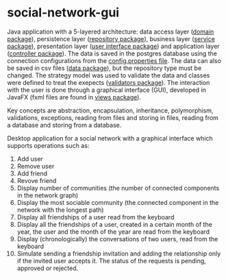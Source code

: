 # social-network-gui

Java application with a 5-layered architecture: data access layer ([domain package](https://github.com/Iri25/social-network-fx/tree/main/SocialNetwork/src/main/java/socialnetwork/domain)), persistence layer ([repository package](https://github.com/Iri25/social-network-fx/tree/main/SocialNetwork/src/main/java/socialnetwork/repository)), business layer ([service package](https://github.com/Iri25/social-network-fx/tree/main/SocialNetwork/src/main/java/socialnetwork/service)), presentation layer ([user interface package](https://github.com/Iri25/social-network-fx/tree/main/SocialNetwork/src/main/java/socialnetwork/ui)) and application layer ([controller package](https://github.com/Iri25/social-network-gui/tree/main/SocialNetwork/src/main/java/controller)). The data is saved in the postgres database using the connection configurations from the [config.properties file](https://github.com/Iri25/social-network-fx/blob/main/SocialNetwork/src/main/resources/config.properties). The data can also be saved in csv files ([data package](https://github.com/Iri25/social-network-fx/tree/main/SocialNetwork/data)), but the repository type must be changed. The strategy model was used to validate the data and classes were defined to treat the exepects ([validators package](https://github.com/Iri25/social-network-fx/tree/main/SocialNetwork/src/main/java/socialnetwork/domain/validators)). The interaction with the user is done through a graphical interface (GUI), developed in JavaFX (fxml files are found in [views package](https://github.com/Iri25/social-network-gui/tree/main/SocialNetwork/src/main/resources/Views)).

Key concepts are abstraction, encapsulation, inheritance, polymorphism, validations, exceptions, reading from files and storing in files, reading from a database and storing from a database.

Desktop application for a social network with a graphical interface which supports operations such as:

1. Add user
2. Remove user
3. Add friend
4. Revove friend
5. Display number of communities (the number of connected components in the network graph)
6. Display the most sociable community (the connected component in the network with the longest path)
7. Display all friendships of a user read from the keyboard
8. Display all the friendships of a user, created in a certain month of the year, the user and the month of the year are read from the keyboard
9. Display (chronologically) the conversations of two users, read from the keyboard
10. Simulate sending a friendship invitation and adding the relationship only if the invited user accepts it. The status of the requests is pending, approved or rejected.
